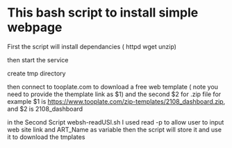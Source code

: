 # This bash script to install simple webpage 

First the script will install dependancies ( httpd wget unzip) 

then start the service

create tmp directory 

then connect to tooplate.com to download a free web template ( note you need to provide the themplate link as $1) and the second $2 for .zip file
for example $1 is https://www.tooplate.com/zip-templates/2108_dashboard.zip, and $2 is 2108_dashboard

in the Second Script websh-readUSI.sh I used read -p to allow user to input web site link and ART_Name as variable then the script will store it and use it to download the tmplates 
